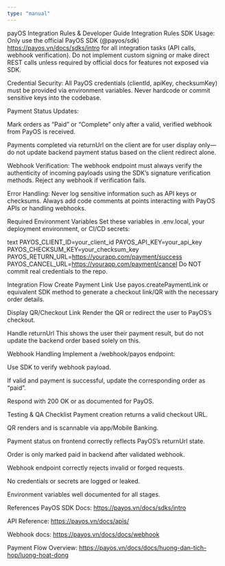 ```yaml
---
type: "manual"
---
```


payOS Integration Rules & Developer Guide
Integration Rules
SDK Usage:
Only use the official PayOS SDK (@payos/sdk) https://payos.vn/docs/sdks/intro for all integration tasks (API calls, webhook verification). Do not implement custom signing or make direct REST calls unless required by official docs for features not exposed via SDK.

Credential Security:
All PayOS credentials (clientId, apiKey, checksumKey) must be provided via environment variables. Never hardcode or commit sensitive keys into the codebase.

Payment Status Updates:

Mark orders as “Paid” or “Complete” only after a valid, verified webhook from PayOS is received.

Payments completed via returnUrl on the client are for user display only—do not update backend payment status based on the client redirect alone.

Webhook Verification:
The webhook endpoint must always verify the authenticity of incoming payloads using the SDK’s signature verification methods.
Reject any webhook if verification fails.

Error Handling:
Never log sensitive information such as API keys or checksums.
Always add code comments at points interacting with PayOS APIs or handling webhooks.

Required Environment Variables
Set these variables in .env.local, your deployment environment, or CI/CD secrets:

text
PAYOS_CLIENT_ID=your_client_id
PAYOS_API_KEY=your_api_key
PAYOS_CHECKSUM_KEY=your_checksum_key
PAYOS_RETURN_URL=https://yourapp.com/payment/success
PAYOS_CANCEL_URL=https://yourapp.com/payment/cancel
Do NOT commit real credentials to the repo.

Integration Flow
Create Payment Link
Use payos.createPaymentLink or equivalent SDK method to generate a checkout link/QR with the necessary order details.

Display QR/Checkout Link
Render the QR or redirect the user to PayOS’s checkout.

Handle returnUrl
This shows the user their payment result, but do not update the backend order based solely on this.

Webhook Handling
Implement a /webhook/payos endpoint:

Use SDK to verify webhook payload.

If valid and payment is successful, update the corresponding order as “paid”.

Respond with 200 OK or as documented for PayOS.

Testing & QA Checklist
 Payment creation returns a valid checkout URL.

 QR renders and is scannable via app/Mobile Banking.

 Payment status on frontend correctly reflects PayOS’s returnUrl state.

 Order is only marked paid in backend after validated webhook.

 Webhook endpoint correctly rejects invalid or forged requests.

 No credentials or secrets are logged or leaked.

 Environment variables well documented for all stages.

References
PayOS SDK Docs: https://payos.vn/docs/sdks/intro

API Reference: https://payos.vn/docs/apis/

Webhook docs: https://payos.vn/docs/docs/webhook

Payment Flow Overview: https://payos.vn/docs/docs/huong-dan-tich-hop/luong-hoat-dong

